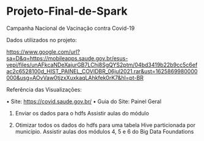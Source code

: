 # Projeto-Final-de-Spark
Campanha Nacional de Vacinação contra Covid-19

Dados utilizados no projeto: 

https://www.google.com/url?sa=D&q=https://mobileapps.saude.gov.br/esus-vepi/files/unAFkcaNDeXajurGB7LChj8SgQYS2ptm/04bd3419b22b9cc5c6efac2c6528100d_HIST_PAINEL_COVIDBR_06jul2021.rar&ust=1625869980000000&usg=AOvVaw0tjzxXuxkaqLAhkfek0rK7&hl=pt-BR

Referência das Visualizações:

• Site: https://covid.saude.gov.br/
• Guia do Site: Painel Geral

1. Enviar os dados para o hdfs
Assistir aulas do módulo

2. Otimizar todos os dados do hdfs para uma tabela Hive particionada por
município.
Assistir aulas dos módulos 4, 5 e 6 do Big Data Foundations



